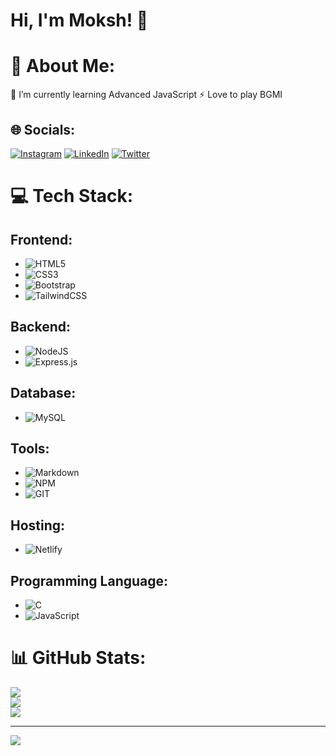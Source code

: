 # Hi, I'm Moksh! 👋

# 💫 About Me:
🌱 I’m currently learning Advanced JavaScript
⚡ Love to play BGMI

## 🌐 Socials:
[![Instagram](https://img.shields.io/badge/Instagram-%23E4405F.svg?logo=Instagram&logoColor=white)](https://instagram.com/realignotus)
[![LinkedIn](https://img.shields.io/badge/LinkedIn-%230077B5.svg?logo=linkedin&logoColor=white)](https://linkedin.com/in/moksh-vankar-83329b273)
[![Twitter](https://img.shields.io/badge/Twitter-%231DA1F2.svg?logo=Twitter&logoColor=white)](https://twitter.com/MokshSutaria)

# 💻 Tech Stack:
## Frontend:
- ![HTML5](https://img.shields.io/badge/html5-%23E34F26.svg?style=for-the-badge&logo=html5&logoColor=white)
- ![CSS3](https://img.shields.io/badge/css3-%231572B6.svg?style=for-the-badge&logo=css3&logoColor=white)
- ![Bootstrap](https://img.shields.io/badge/bootstrap-%23563D7C.svg?style=for-the-badge&logo=bootstrap&logoColor=white)
- ![TailwindCSS](https://img.shields.io/badge/tailwindcss-%2338B2AC.svg?style=for-the-badge&logo=tailwind-css&logoColor=white)

## Backend:
- ![NodeJS](https://img.shields.io/badge/node.js-6DA55F?style=for-the-badge&logo=node.js&logoColor=white)
- ![Express.js](https://img.shields.io/badge/express.js-%23404d59.svg?style=for-the-badge&logo=express&logoColor=%2361DAFB)

## Database:
- ![MySQL](https://img.shields.io/badge/mysql-%2300f.svg?style=for-the-badge&logo=mysql&logoColor=white)

## Tools:
- ![Markdown](https://img.shields.io/badge/markdown-%23000000.svg?style=for-the-badge&logo=markdown&logoColor=white)
- ![NPM](https://img.shields.io/badge/NPM-%23000000.svg?style=for-the-badge&logo=npm&logoColor=white)
- ![GIT](https://img.shields.io/badge/Git-fc6d26?style=for-the-badge&logo=git&logoColor=white)

## Hosting:
- ![Netlify](https://img.shields.io/badge/netlify-%23000000.svg?style=for-the-badge&logo=netlify&logoColor=#00C7B7)

## Programming Language:
- ![C](https://img.shields.io/badge/c-%2300599C.svg?style=for-the-badge&logo=c&logoColor=white)
- ![JavaScript](https://img.shields.io/badge/javascript-%23323330.svg?style=for-the-badge&logo=javascript&logoColor=%23F7DF1E)

# 📊 GitHub Stats:
![](https://github-readme-stats.vercel.app/api?username=ignoTusX7&theme=city_light&hide_border=false&include_all_commits=true&count_private=false)
<br/>
![](https://github-readme-streak-stats.herokuapp.com/?user=ignoTusX7&theme=city_light&hide_border=false)
<br/>
![](https://github-readme-stats.vercel.app/api/top-langs/?username=ignoTusX7&theme=city_light&hide_border=false&include_all_commits=true&count_private=false&layout=compact)

---
[![](https://visitcount.itsvg.in/api?id=ignoTusX7&icon=0&color=0)](https://visitcount.itsvg.in)
